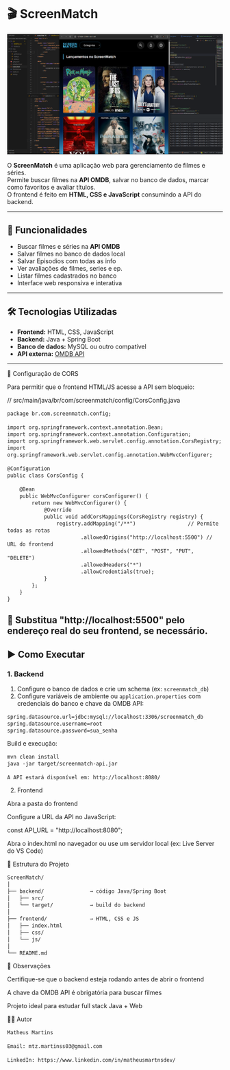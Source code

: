 # 🎬 ScreenMatch

![ScreenMatch](https://raw.githubusercontent.com/MartnsDev/Screenmatch-Web/main/Screenmatch.png)

O **ScreenMatch** é uma aplicação web para gerenciamento de filmes e séries.  
Permite buscar filmes na **API OMDB**, salvar no banco de dados, marcar como favoritos e avaliar títulos.  
O frontend é feito em **HTML, CSS e JavaScript** consumindo a API do backend.

---

## 📌 Funcionalidades

- Buscar filmes e séries na **API OMDB**  
- Salvar filmes no banco de dados local  
- Salvar Episodios com todas as info
- Ver avaliações de filmes, series e ep. 
- Listar filmes cadastrados no banco  
- Interface web responsiva e interativa  

---

## 🛠️ Tecnologias Utilizadas

- **Frontend:** HTML, CSS, JavaScript  
- **Backend:** Java + Spring Boot  
- **Banco de dados:** MySQL ou outro compatível  
- **API externa:** [OMDB API](http://www.omdbapi.com/)  

---

🔹 Configuração de CORS

Para permitir que o frontend HTML/JS acesse a API sem bloqueio:

// src/main/java/br/com/screenmatch/config/CorsConfig.java
```
package br.com.screenmatch.config;

import org.springframework.context.annotation.Bean;
import org.springframework.context.annotation.Configuration;
import org.springframework.web.servlet.config.annotation.CorsRegistry;
import org.springframework.web.servlet.config.annotation.WebMvcConfigurer;

@Configuration
public class CorsConfig {

    @Bean
    public WebMvcConfigurer corsConfigurer() {
        return new WebMvcConfigurer() {
            @Override
            public void addCorsMappings(CorsRegistry registry) {
                registry.addMapping("/**")                 // Permite todas as rotas
                        .allowedOrigins("http://localhost:5500") // URL do frontend
                        .allowedMethods("GET", "POST", "PUT", "DELETE")
                        .allowedHeaders("*")
                        .allowCredentials(true);
            }
        };
    }
}
```

🔹 Substitua "http://localhost:5500" pelo endereço real do seu frontend, se necessário.
---
## ▶️ Como Executar

### 1. Backend

1. Configure o banco de dados e crie um schema (ex: `screenmatch_db`)  
2. Configure variáveis de ambiente ou `application.properties` com credenciais do banco e chave da OMDB API:

```properties
spring.datasource.url=jdbc:mysql://localhost:3306/screenmatch_db
spring.datasource.username=root
spring.datasource.password=sua_senha
```

Build e execução:
```
mvn clean install
java -jar target/screenmatch-api.jar

A API estará disponível em: http://localhost:8080/
```

2. Frontend

Abra a pasta do frontend

Configure a URL da API no JavaScript:

const API_URL = "http://localhost:8080";


Abra o index.html no navegador ou use um servidor local (ex: Live Server do VS Code)

🔹 Estrutura do Projeto

```
ScreenMatch/
│
├── backend/               → código Java/Spring Boot
│   ├── src/
│   └── target/            → build do backend
│
├── frontend/              → HTML, CSS e JS
│   ├── index.html
│   ├── css/
│   └── js/
│
└── README.md
```
🔹 Observações

Certifique-se que o backend esteja rodando antes de abrir o frontend

A chave da OMDB API é obrigatória para buscar filmes

Projeto ideal para estudar full stack Java + Web

👨‍💻 Autor

```
Matheus Martins

Email: mtz.martinss03@gmail.com

LinkedIn: https://www.linkedin.com/in/matheusmartnsdev/
```
